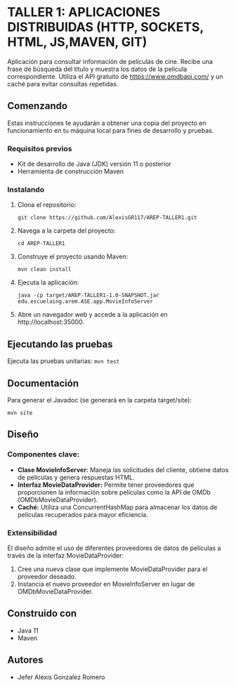 # TALLER 1: APLICACIONES DISTRIBUIDAS (HTTP, SOCKETS, HTML, JS,MAVEN, GIT)

Aplicación para consultar información de películas de cine. Recibe una frase de búsqueda del título y muestra los datos de la película correspondiente. Utiliza el API gratuito de https://www.omdbapi.com/ y un caché para evitar consultas repetidas.

## Comenzando

Estas instrucciones te ayudarán a obtener una copia del proyecto en funcionamiento en tu máquina local para fines de desarrollo y pruebas.

### Requisitos previos

- Kit de desarrollo de Java (JDK) versión 11 o posterior
- Herramienta de construcción Maven

### Instalando

1. Clona el repositorio:
    ```
    git clone https://github.com/AlexisGR117/AREP-TALLER1.git
    ```
2. Navega a la carpeta del proyecto:
    ```
    cd AREP-TALLER1
    ```
3. Construye el proyecto usando Maven:
    ```
    mvn clean install
    ```
4.  Ejecuta la aplicación:
    ```
    java -cp target/AREP-TALLER1-1.0-SNAPSHOT.jar edu.escuelaing.arem.ASE.app.MovieInfoServer
    ```
5. Abre un navegador web y accede a la aplicación en http://localhost:35000.
## Ejecutando las pruebas

Ejecuta las pruebas unitarias:
    ```
    mvn test
    ```

## Documentación

Para generar el Javadoc (se generará en la carpeta target/site):
```
mvn site
```

## Diseño

### Componentes clave:

- **Clase MovieInfoServer:** Maneja las solicitudes del cliente, obtiene datos de películas y genera respuestas HTML.
- **Interfaz MovieDataProvider:** Permite tener proveedores que proporcionen la información sobre películas como la API de OMDb (OMDbMovieDataProvider).
- **Caché:** Utiliza una ConcurrentHashMap para almacenar los datos de películas recuperados para mayor eficiencia.

### Extensibilidad

El diseño admite el uso de diferentes proveedores de datos de películas a través de la interfaz MovieDataProvider:

1. Cree una nueva clase que implemente MovieDataProvider para el proveedor deseado.
2. Instancia el nuevo proveedor en MovieInfoServer en lugar de OMDbMovieDataProvider.

## Construido con

- Java 11
- Maven

## Autores

* Jefer Alexis Gonzalez Romero

